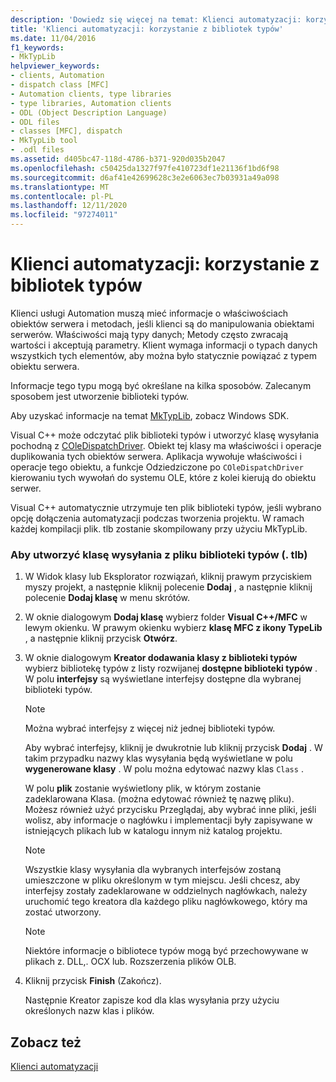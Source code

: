 ```yaml
---
description: 'Dowiedz się więcej na temat: Klienci automatyzacji: korzystanie z bibliotek typów'
title: 'Klienci automatyzacji: korzystanie z bibliotek typów'
ms.date: 11/04/2016
f1_keywords:
- MkTypLib
helpviewer_keywords:
- clients, Automation
- dispatch class [MFC]
- Automation clients, type libraries
- type libraries, Automation clients
- ODL (Object Description Language)
- ODL files
- classes [MFC], dispatch
- MkTypLib tool
- .odl files
ms.assetid: d405bc47-118d-4786-b371-920d035b2047
ms.openlocfilehash: c50425da1327f97fe410723df1e21136f1bd6f98
ms.sourcegitcommit: d6af41e42699628c3e2e6063ec7b03931a49a098
ms.translationtype: MT
ms.contentlocale: pl-PL
ms.lasthandoff: 12/11/2020
ms.locfileid: "97274011"
---
```

# <a name="automation-clients-using-type-libraries"></a>Klienci automatyzacji: korzystanie z bibliotek typów

Klienci usługi Automation muszą mieć informacje o właściwościach obiektów serwera i metodach, jeśli klienci są do manipulowania obiektami serwerów. Właściwości mają typy danych; Metody często zwracają wartości i akceptują parametry. Klient wymaga informacji o typach danych wszystkich tych elementów, aby można było statycznie powiązać z typem obiektu serwera.

Informacje tego typu mogą być określane na kilka sposobów. Zalecanym sposobem jest utworzenie biblioteki typów.

Aby uzyskać informacje na temat [MkTypLib](/windows/win32/Midl/differences-between-midl-and-mktyplib), zobacz Windows SDK.

Visual C++ może odczytać plik biblioteki typów i utworzyć klasę wysyłania pochodną z [COleDispatchDriver](reference/coledispatchdriver-class.md). Obiekt tej klasy ma właściwości i operacje duplikowania tych obiektów serwera. Aplikacja wywołuje właściwości i operacje tego obiektu, a funkcje Odziedziczone po `COleDispatchDriver` kierowaniu tych wywołań do systemu OLE, które z kolei kierują do obiektu serwer.

Visual C++ automatycznie utrzymuje ten plik biblioteki typów, jeśli wybrano opcję dołączenia automatyzacji podczas tworzenia projektu. W ramach każdej kompilacji plik. tlb zostanie skompilowany przy użyciu MkTypLib.

### <a name="to-create-a-dispatch-class-from-a-type-library-tlb-file"></a>Aby utworzyć klasę wysyłania z pliku biblioteki typów (. tlb)

1. W Widok klasy lub Eksplorator rozwiązań, kliknij prawym przyciskiem myszy projekt, a następnie kliknij polecenie **Dodaj** , a następnie kliknij polecenie **Dodaj klasę** w menu skrótów.

1. W oknie dialogowym **Dodaj klasę** wybierz folder **Visual C++/MFC** w lewym okienku. W prawym okienku wybierz **klasę MFC z ikony TypeLib** , a następnie kliknij przycisk **Otwórz**.

1. W oknie dialogowym **Kreator dodawania klasy z biblioteki typów** wybierz bibliotekę typów z listy rozwijanej **dostępne biblioteki typów** . W polu **interfejsy** są wyświetlane interfejsy dostępne dla wybranej biblioteki typów.

    > [!NOTE]
    >  Można wybrać interfejsy z więcej niż jednej biblioteki typów.

   Aby wybrać interfejsy, kliknij je dwukrotnie lub kliknij przycisk **Dodaj** . W takim przypadku nazwy klas wysyłania będą wyświetlane w polu **wygenerowane klasy** . W polu można edytować nazwy klas `Class` .

   W polu **plik** zostanie wyświetlony plik, w którym zostanie zadeklarowana Klasa. (można edytować również tę nazwę pliku). Możesz również użyć przycisku Przeglądaj, aby wybrać inne pliki, jeśli wolisz, aby informacje o nagłówku i implementacji były zapisywane w istniejących plikach lub w katalogu innym niż katalog projektu.

    > [!NOTE]
    >  Wszystkie klasy wysyłania dla wybranych interfejsów zostaną umieszczone w pliku określonym w tym miejscu. Jeśli chcesz, aby interfejsy zostały zadeklarowane w oddzielnych nagłówkach, należy uruchomić tego kreatora dla każdego pliku nagłówkowego, który ma zostać utworzony.

    > [!NOTE]
    >  Niektóre informacje o bibliotece typów mogą być przechowywane w plikach z. DLL,. OCX lub. Rozszerzenia plików OLB.

1. Kliknij przycisk **Finish** (Zakończ).

   Następnie Kreator zapisze kod dla klas wysyłania przy użyciu określonych nazw klas i plików.

## <a name="see-also"></a>Zobacz też

[Klienci automatyzacji](automation-clients.md)
